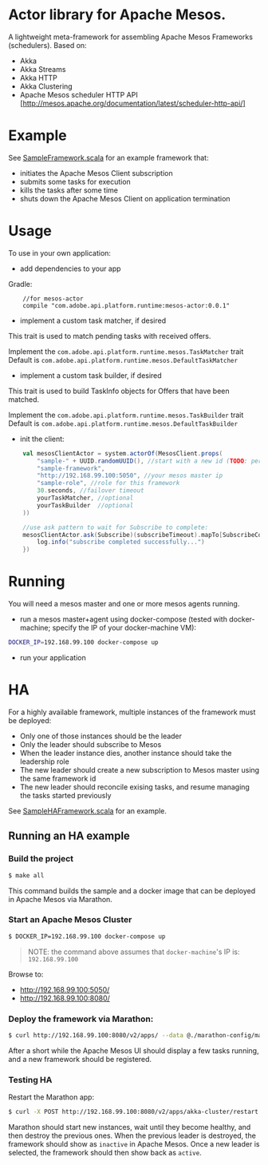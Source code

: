 # Actor library for Apache Mesos.

A lightweight meta-framework for assembling Apache Mesos Frameworks (schedulers). 
Based on:
* Akka
* Akka Streams
* Akka HTTP
* Akka Clustering
* Apache Mesos scheduler HTTP API [http://mesos.apache.org/documentation/latest/scheduler-http-api/]


# Example

See [SampleFramework.scala](./src/main/scala/com/adobe/api/platform/runtime/mesos/sample/SampleFramework.scala) for an example framework that:
* initiates the Apache Mesos Client subscription
* submits some tasks for execution
* kills the tasks after some time
* shuts down the Apache Mesos Client on application termination 

# Usage

To use in your own application:
* add dependencies to your app

Gradle:

```text
    //for mesos-actor
    compile "com.adobe.api.platform.runtime:mesos-actor:0.0.1"
```

* implement a custom task matcher, if desired

This trait is used to match pending tasks with received offers.

Implement the `com.adobe.api.platform.runtime.mesos.TaskMatcher` trait
Default is `com.adobe.api.platform.runtime.mesos.DefaultTaskMatcher`

* implement a custom task builder, if desired

This trait is used to build TaskInfo objects for Offers that have been matched.

Implement the `com.adobe.api.platform.runtime.mesos.TaskBuilder` trait
Default is `com.adobe.api.platform.runtime.mesos.DefaultTaskBuilder`


* init the client:
```scala
    val mesosClientActor = system.actorOf(MesosClient.props(
        "sample-" + UUID.randomUUID(), //start with a new id (TODO: persist this id so restart will fail over to new instance)
        "sample-framework",
        "http://192.168.99.100:5050", //your mesos master ip
        "sample-role", //role for this framework
        30.seconds, //failover timeout      
        yourTaskMatcher, //optional
        yourTaskBuilder  //optional
    ))

    //use ask pattern to wait for Subscribe to complete:
    mesosClientActor.ask(Subscribe)(subscribeTimeout).mapTo[SubscribeComplete].onComplete(complete => {
        log.info("subscribe completed successfully...")
    })
```

# Running

You will need a mesos master and one or more mesos agents running.

* run a mesos master+agent using docker-compose (tested with docker-machine; specify the IP of your docker-machine VM):
```bash
DOCKER_IP=192.168.99.100 docker-compose up
```
* run your application 

# HA 

For a highly available framework, multiple instances of the framework must be deployed:
* Only one of those instances should be the leader
* Only the leader should subscribe to Mesos
* When the leader instance dies, another instance should take the leadership role
* The new leader should create a new subscription to Mesos master using the same framework id
* The new leader should reconcile exising tasks, and resume managing the tasks started previously


See [SampleHAFramework.scala](./src/main/scala/com/adobe/api/platform/runtime/mesos/sample/SampleHAFramework.scala) for an example.

## Running an HA example

### Build the project
```bash
$ make all
```

This command builds the sample and a docker image that can be deployed in Apache Mesos via Marathon.
 
### Start an Apache Mesos Cluster

```bash
$ DOCKER_IP=192.168.99.100 docker-compose up 
``` 

> NOTE: the command above assumes that `docker-machine`'s IP is: `192.168.99.100`

Browse to: 
* http://192.168.99.100:5050/
* http://192.168.99.100:8080/

### Deploy the framework via Marathon:

```bash
$ curl http://192.168.99.100:8080/v2/apps/ --data @./marathon-config/marathon-app-local.json -H "Content-type: application/json"
```

After a short while the Apache Mesos UI should display a few tasks running, and a new framework should be registered.   

### Testing HA

Restart the Marathon app: 

```bash
$ curl -X POST http://192.168.99.100:8080/v2/apps/akka-cluster/restart
```

Marathon should start new instances, wait until they become healthy, and then destroy the previous ones. 
When the previous leader is destroyed, the framework should show as `inactive` in Apache Mesos. 
Once a new leader is selected, the framework should then show back as `active`.  
